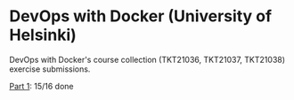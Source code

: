 # DevOps with Docker (University of Helsinki)

DevOps with Docker's course collection (TKT21036, TKT21037, TKT21038) exercise submissions.

[Part 1](./pt1/): 15/16 done
